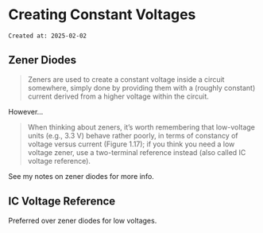 # Creating Constant Voltages

```
Created at: 2025-02-02
```

## Zener Diodes

> Zeners are used to create a constant voltage inside a circuit somewhere,
> simply done by providing them with a (roughly constant) current derived from
> a higher voltage within the circuit.

However...

> When thinking about zeners, it’s worth remembering that low-voltage units
> (e.g., 3.3 V) behave rather poorly, in terms of constancy of voltage versus
> current (Figure 1.17); if you think you need a low voltage zener, use a
> two-terminal reference instead (also called IC voltage reference).

See my notes on zener diodes for more info.

## IC Voltage Reference

Preferred over zener diodes for low voltages.

